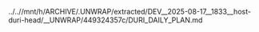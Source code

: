 ../..//mnt/h/ARCHIVE/.UNWRAP/extracted/DEV__2025-08-17__1833__host-duri-head/__UNWRAP/449324357c/DURI_DAILY_PLAN.md